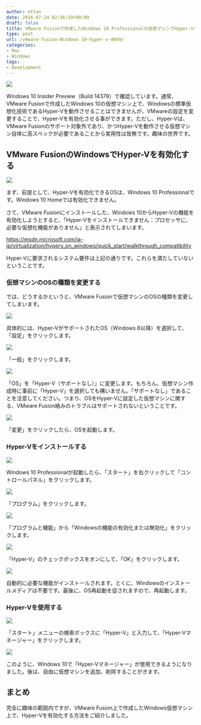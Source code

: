 ```yaml
---
author: ottan
date: 2016-07-24 02:56:59+00:00
draft: false
title: VMware Fusionで作成したWindows 10 Professionalの仮想マシンでHyper-Vを有効化する方法
type: post
url: /vmware-fusion-Windows 10-hyper-v-4689/
categories:
- Mac
- Windows
tags:
- Development
---
```


![](/uploads/2016/07/160724-57942af931232.jpg)






Windows 10 Insider Preview（Build 14379）で確認しています。通常、VMware Fusionで作成したWindows 10の仮想マシン上で、Windowsの標準仮想化技術であるHyper-Vを動作させることはできませんが、VMwareの設定を変更することで、Hyper-Vを有効化させる事ができます。ただし、Hyper-Vは、VMware Fusionのサポート対象外であり、かつHyper-Vを動作させる仮想マシン自体に高スペックが必要であることから実用性は皆無です。趣味の世界です。





## VMware FusionのWindowsでHyper-Vを有効化する





![](/uploads/2016/07/160724-57942b8f2c7a0.png)






まず、前提として、Hyper-Vを有効化できるOSは、Windows 10 Professionalです。Windows 10 Homeでは有効化できません。





さて、VMware Fusionにインストールした、Windows 10からHyper-Vの機能を有効化しようとすると、「Hyper-Vをインストールできません：プロセッサに、必要な仮想化機能がありません」と表示されてしまいます。



https://msdn.microsoft.com/ja-jp/virtualization/hyperv_on_windows/quick_start/walkthrough_compatibility



Hyper-Vに要求されるシステム要件は上記の通りです。これらを満たしていないということです。





### 仮想マシンのOSの種類を変更する





では、どうするかというと、VMware Fusionで仮想マシンのOSの種類を変更してしまいます。





![](/uploads/2016/07/160724-57942c56d4936.png)






具体的には、Hyper-VがサポートされたOS（Windows 8以降）を選択して、「設定」をクリックします。





![](/uploads/2016/07/160724-57942cb11eb9b.png)






「一般」をクリックします。





![](/uploads/2016/07/160724-57942cc33211b.png)






「OS」を「Hyper-V（サポートなし）」に変更します。もちろん、仮想マシン作成時に事前に「Hyper-V」を選択しても構いません。「サポートなし」であることを注意してください。つまり、OSをHyper-Vに設定した仮想マシンに関する、VMware Fusion絡みのトラブルはサポートされないということです。





![](/uploads/2016/07/160724-57942ccbe5c8d.png)






「変更」をクリックしたら、OSを起動します。





### Hyper-Vをインストールする





![](/uploads/2016/07/160724-57942cd24f2b1.png)






Windows 10 Professionalが起動したら、「スタート」を右クリックして「コントロールパネル」をクリックします。





![](/uploads/2016/07/160724-57942cdcc175e.png)






「プログラム」をクリックします。





![](/uploads/2016/07/160724-57942ce364f35.png)






「プログラムと機能」から「Windowsの機能の有効化または無効化」をクリックします。





![](/uploads/2016/07/160724-57942cea02564.png)






「Hyper-V」のチェックボックスをオンにして、「OK」をクリックします。





![](/uploads/2016/07/160724-57942cf225467.png)






自動的に必要な機能がインストールされます。とくに、Windowsのインストールメディアは不要です。最後に、OS再起動を促されますので、再起動します。





### Hyper-Vを使用する





![](/uploads/2016/07/160724-57942cf870bc1.png)






「スタート」メニューの検索ボックスに「Hyper-V」と入力して、「Hyper-Vマネージャー」をクリックします。





![](/uploads/2016/07/160724-57942d00a9e37.png)






このように、Windows 10で「Hyper-Vマネージャー」が使用できるようになりました。後は、自由に仮想マシンを追加、削除することがきます。





## まとめ





完全に趣味の範囲内ですが、VMware Fusion上で作成したWindows仮想マシン上で、Hyper-Vを有効化する方法をご紹介しました。
